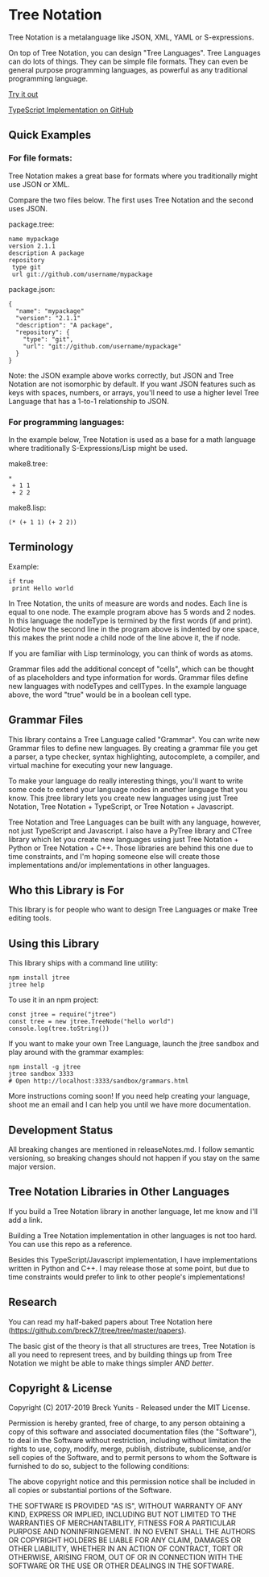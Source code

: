 Tree Notation
=============

Tree Notation is a metalanguage like JSON, XML, YAML or S-expressions.

On top of Tree Notation, you can design "Tree Languages". Tree Languages can do lots of things. They can be simple file formats. They can even be general purpose programming languages, as powerful as any traditional programming language.

[Try it out](http://treenotation.org/sandbox/)

[TypeScript Implementation on GitHub](https://github.com/breck7/jtree)

Quick Examples
--------------

### For file formats:

Tree Notation makes a great base for formats where you traditionally might use JSON or XML.

Compare the two files below. The first uses Tree Notation and the second uses JSON.

package.tree:

    name mypackage
    version 2.1.1
    description A package
    repository
     type git
     url git://github.com/username/mypackage

package.json:

    {
      "name": "mypackage"
      "version": "2.1.1"
      "description": "A package",
      "repository": {
        "type": "git",
        "url": "git://github.com/username/mypackage"
      }
    }

Note: the JSON example above works correctly, but JSON and Tree Notation are not isomorphic by default. If you want JSON features such as keys with spaces, numbers, or arrays, you'll need to use a higher level Tree Language that has a 1-to-1 relationship to JSON.

### For programming languages:

In the example below, Tree Notation is used as a base for a math language where traditionally S-Expressions/Lisp might be used.

make8.tree:

    *
     + 1 1
     + 2 2

make8.lisp:

    (* (+ 1 1) (+ 2 2))



Terminology
-----------

Example:

    if true
     print Hello world

In Tree Notation, the units of measure are words and nodes. Each line is equal to one node. The example program above has 5 words and 2 nodes. In this language the nodeType is termined by the first words (if and print). Notice how the second line in the program above is indented by one space, this makes the print node a child node of the line above it, the if node.

If you are familiar with Lisp terminology, you can think of words as atoms.

Grammar files add the additional concept of "cells", which can be thought of as placeholders and type information for words. Grammar files define new languages with nodeTypes and cellTypes. In the example language above, the word "true" would be in a boolean cell type.


Grammar Files
-------------

This library contains a Tree Language called "Grammar". You can write new Grammar files to define new languages. By creating a grammar file you get a parser, a type checker, syntax highlighting, autocomplete, a compiler, and virtual machine for executing your new language.

To make your language do really interesting things, you'll want to write some code to extend your language nodes in another language that you know. This jtree library lets you create new languages using just Tree Notation, Tree Notation + TypeScript, or Tree Notation + Javascript.

Tree Notation and Tree Languages can be built with any language, however, not just TypeScript and Javascript. I also have a PyTree library and CTree library which let you create new languages using just Tree Notation + Python or Tree Notation + C++. Those libraries are behind this one due to time constraints, and I'm hoping someone else will create those implementations and/or implementations in other languages.


Who this Library is For
-----------------------

This library is for people who want to design Tree Languages or make Tree editing tools.

Using this Library
-----------------

This library ships with a command line utility:

    npm install jtree
    jtree help

To use it in an npm project:

    const jtree = require("jtree")
    const tree = new jtree.TreeNode("hello world")
    console.log(tree.toString())


If you want to make your own Tree Language, launch the jtree sandbox and play around with the grammar examples:

    npm install -g jtree
    jtree sandbox 3333
    # Open http://localhost:3333/sandbox/grammars.html

More instructions coming soon! If you need help creating your language, shoot me an email and I can help you until we have more documentation.

Development Status
------------------

All breaking changes are mentioned in releaseNotes.md. I follow semantic versioning, so breaking changes should not happen if you stay on the same major version.

Tree Notation Libraries in Other Languages
------------------------------------------

If you build a Tree Notation library in another language, let me know and I'll add a link.

Building a Tree Notation implementation in other languages is not too hard. You can use this repo as a reference.

Besides this TypeScript/Javascript implementation, I have implementations written in Python and C++. I may release those at some point, but due to time constraints would prefer to link to other people's implementations!

Research
--------

You can read my half-baked papers about Tree Notation here (https://github.com/breck7/jtree/tree/master/papers).

The basic gist of the theory is that all structures are trees, Tree Notation is all you need to represent trees, and by building things up from Tree Notation we might be able to make things simpler *AND better*.

Copyright & License
-------------------

Copyright (C) 2017-2019 Breck Yunits - Released under the MIT License.

Permission is hereby granted, free of charge, to any person obtaining a copy of this software and associated documentation files (the "Software"), to deal in the Software without restriction, including without limitation the rights to use, copy, modify, merge, publish, distribute, sublicense, and/or sell copies of the Software, and to permit persons to whom the Software is furnished to do so, subject to the following conditions:

The above copyright notice and this permission notice shall be included in all copies or substantial portions of the Software.

THE SOFTWARE IS PROVIDED "AS IS", WITHOUT WARRANTY OF ANY KIND, EXPRESS OR IMPLIED, INCLUDING BUT NOT LIMITED TO THE WARRANTIES OF MERCHANTABILITY, FITNESS FOR A PARTICULAR PURPOSE AND NONINFRINGEMENT. IN NO EVENT SHALL THE AUTHORS OR COPYRIGHT HOLDERS BE LIABLE FOR ANY CLAIM, DAMAGES OR OTHER LIABILITY, WHETHER IN AN ACTION OF CONTRACT, TORT OR OTHERWISE, ARISING FROM, OUT OF OR IN CONNECTION WITH THE SOFTWARE OR THE USE OR OTHER DEALINGS IN THE SOFTWARE.
